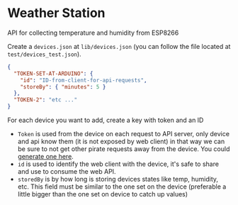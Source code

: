 # Weather Station
API for collecting temperature and humidity from ESP8266

Create a `devices.json` at `lib/devices.json` (you can follow the file located at `test/devices_test.json`).
```json
{
  "TOKEN-SET-AT-ARDUINO": {
    "id": "ID-from-client-for-api-requests",
    "storeBy": { "minutes": 5 }
  },
  "TOKEN-2": "etc ..."
}
```

For each device you want to add, create a key with token and an ID
* `Token` is used from the device on each request to API server, only device and api know them (it is not exposed by web client) in that way we can be sure to not get other pirate requests away from the device. You could [generate one here](http://passwordsgenerator.net/).
* `id` is used to identify the web client with the device, it's safe to share and use to consume the web API.
* `storedBy` is by how long is storing devices states like temp, humidity, etc. This field must be similar to the one set on the device (preferable a little bigger than the one set on device to catch up values)
